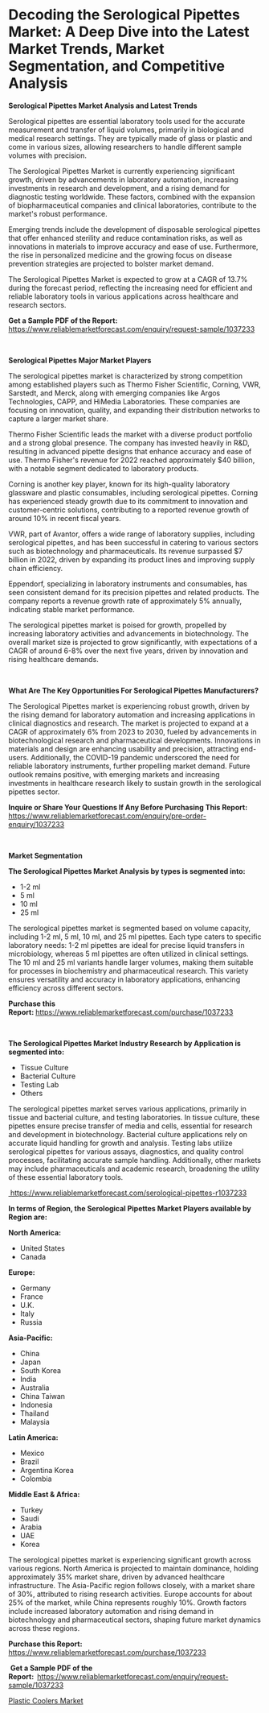<p><h1>Decoding the Serological Pipettes Market: A Deep Dive into the Latest Market Trends, Market Segmentation, and Competitive Analysis</h1></p><p><strong>Serological Pipettes Market Analysis and Latest Trends</strong></p>
<p><p>Serological pipettes are essential laboratory tools used for the accurate measurement and transfer of liquid volumes, primarily in biological and medical research settings. They are typically made of glass or plastic and come in various sizes, allowing researchers to handle different sample volumes with precision. </p><p>The Serological Pipettes Market is currently experiencing significant growth, driven by advancements in laboratory automation, increasing investments in research and development, and a rising demand for diagnostic testing worldwide. These factors, combined with the expansion of biopharmaceutical companies and clinical laboratories, contribute to the market's robust performance.</p><p>Emerging trends include the development of disposable serological pipettes that offer enhanced sterility and reduce contamination risks, as well as innovations in materials to improve accuracy and ease of use. Furthermore, the rise in personalized medicine and the growing focus on disease prevention strategies are projected to bolster market demand. </p><p>The Serological Pipettes Market is expected to grow at a CAGR of 13.7% during the forecast period, reflecting the increasing need for efficient and reliable laboratory tools in various applications across healthcare and research sectors.</p></p>
<p><strong>Get a Sample PDF of the Report:&nbsp;</strong> <a href="https://www.reliablemarketforecast.com/enquiry/request-sample/1037233?utm_campaign=3069&utm_medium=2&utm_source=Github&utm_content=ia&utm_term=09042025&utm_id=serological-pipettes">https://www.reliablemarketforecast.com/enquiry/request-sample/1037233</a></p>
<p>&nbsp;</p>
<p><strong>Serological Pipettes Major Market Players</strong></p>
<p><p>The serological pipettes market is characterized by strong competition among established players such as Thermo Fisher Scientific, Corning, VWR, Sarstedt, and Merck, along with emerging companies like Argos Technologies, CAPP, and HiMedia Laboratories. These companies are focusing on innovation, quality, and expanding their distribution networks to capture a larger market share.</p><p>Thermo Fisher Scientific leads the market with a diverse product portfolio and a strong global presence. The company has invested heavily in R&D, resulting in advanced pipette designs that enhance accuracy and ease of use. Thermo Fisher's revenue for 2022 reached approximately $40 billion, with a notable segment dedicated to laboratory products.</p><p>Corning is another key player, known for its high-quality laboratory glassware and plastic consumables, including serological pipettes. Corning has experienced steady growth due to its commitment to innovation and customer-centric solutions, contributing to a reported revenue growth of around 10% in recent fiscal years.</p><p>VWR, part of Avantor, offers a wide range of laboratory supplies, including serological pipettes, and has been successful in catering to various sectors such as biotechnology and pharmaceuticals. Its revenue surpassed $7 billion in 2022, driven by expanding its product lines and improving supply chain efficiency.</p><p>Eppendorf, specializing in laboratory instruments and consumables, has seen consistent demand for its precision pipettes and related products. The company reports a revenue growth rate of approximately 5% annually, indicating stable market performance.</p><p>The serological pipettes market is poised for growth, propelled by increasing laboratory activities and advancements in biotechnology. The overall market size is projected to grow significantly, with expectations of a CAGR of around 6-8% over the next five years, driven by innovation and rising healthcare demands.</p></p>
<p>&nbsp;</p>
<p><strong>What Are The Key Opportunities For Serological Pipettes Manufacturers?</strong></p>
<p><p>The Serological Pipettes market is experiencing robust growth, driven by the rising demand for laboratory automation and increasing applications in clinical diagnostics and research. The market is projected to expand at a CAGR of approximately 6% from 2023 to 2030, fueled by advancements in biotechnological research and pharmaceutical developments. Innovations in materials and design are enhancing usability and precision, attracting end-users. Additionally, the COVID-19 pandemic underscored the need for reliable laboratory instruments, further propelling market demand. Future outlook remains positive, with emerging markets and increasing investments in healthcare research likely to sustain growth in the serological pipettes sector.</p></p>
<p><strong>Inquire or Share Your Questions If Any Before Purchasing This Report:</strong> <a href="https://www.reliablemarketforecast.com/enquiry/pre-order-enquiry/1037233?utm_campaign=3069&utm_medium=2&utm_source=Github&utm_content=ia&utm_term=09042025&utm_id=serological-pipettes">https://www.reliablemarketforecast.com/enquiry/pre-order-enquiry/1037233</a></p>
<p>&nbsp;</p>
<p><strong>Market Segmentation</strong></p>
<p><strong>The Serological Pipettes Market Analysis by types is segmented into:</strong></p>
<p><ul><li>1-2 ml</li><li>5 ml</li><li>10 ml</li><li>25 ml</li></ul></p>
<p><p>The serological pipettes market is segmented based on volume capacity, including 1-2 ml, 5 ml, 10 ml, and 25 ml pipettes. Each type caters to specific laboratory needs: 1-2 ml pipettes are ideal for precise liquid transfers in microbiology, whereas 5 ml pipettes are often utilized in clinical settings. The 10 ml and 25 ml variants handle larger volumes, making them suitable for processes in biochemistry and pharmaceutical research. This variety ensures versatility and accuracy in laboratory applications, enhancing efficiency across different sectors.</p></p>
<p><strong>Purchase this Report:&nbsp;</strong><a href="https://www.reliablemarketforecast.com/purchase/1037233?utm_campaign=3069&utm_medium=2&utm_source=Github&utm_content=ia&utm_term=09042025&utm_id=serological-pipettes">https://www.reliablemarketforecast.com/purchase/1037233</a></p>
<p>&nbsp;</p>
<p><strong>The Serological Pipettes Market Industry Research by Application is segmented into:</strong></p>
<p><ul><li>Tissue Culture</li><li>Bacterial Culture</li><li>Testing Lab</li><li>Others</li></ul></p>
<p><p>The serological pipettes market serves various applications, primarily in tissue and bacterial culture, and testing laboratories. In tissue culture, these pipettes ensure precise transfer of media and cells, essential for research and development in biotechnology. Bacterial culture applications rely on accurate liquid handling for growth and analysis. Testing labs utilize serological pipettes for various assays, diagnostics, and quality control processes, facilitating accurate sample handling. Additionally, other markets may include pharmaceuticals and academic research, broadening the utility of these essential laboratory tools.</p></p>
<p><a href="https://www.reliablemarketforecast.com/serological-pipettes-r1037233?utm_campaign=3069&utm_medium=2&utm_source=Github&utm_content=ia&utm_term=09042025&utm_id=serological-pipettes">&nbsp;https://www.reliablemarketforecast.com/serological-pipettes-r1037233</a></p>
<p><strong>In terms of Region, the Serological Pipettes Market Players available by Region are:</strong></p>
<p>
    <p> <strong> North America: </strong>
        <ul>
            <li>United States</li>
            <li>Canada</li>
        </ul>
        </p> 
    <p> <strong> Europe: </strong>
        <ul>
            <li>Germany</li>
            <li>France</li>
            <li>U.K.</li>
            <li>Italy</li>
            <li>Russia</li>
        </ul>
        </p> 
    <p> <strong> Asia-Pacific: </strong>
        <ul>
            <li>China</li>
            <li>Japan</li>
            <li>South Korea</li>
            <li>India</li>
            <li>Australia</li>
            <li>China Taiwan</li>
            <li>Indonesia</li>
            <li>Thailand</li>
            <li>Malaysia</li>
        </ul>
        </p> 
    <p> <strong> Latin America: </strong>
        <ul>
            <li>Mexico</li>
            <li>Brazil</li>
            <li>Argentina Korea</li>
            <li>Colombia</li>
        </ul>
        </p> 
    <p> <strong> Middle East & Africa: </strong>
        <ul>
            <li>Turkey</li>
            <li>Saudi</li>
            <li>Arabia</li>
            <li>UAE</li>
            <li>Korea</li>
        </ul>
    </p>
    </p>
<p><p>The serological pipettes market is experiencing significant growth across various regions. North America is projected to maintain dominance, holding approximately 35% market share, driven by advanced healthcare infrastructure. The Asia-Pacific region follows closely, with a market share of 30%, attributed to rising research activities. Europe accounts for about 25% of the market, while China represents roughly 10%. Growth factors include increased laboratory automation and rising demand in biotechnology and pharmaceutical sectors, shaping future market dynamics across these regions.</p></p>
<p><strong>Purchase this Report: </strong><a href="https://www.reliablemarketforecast.com/purchase/1037233?utm_campaign=3069&utm_medium=2&utm_source=Github&utm_content=ia&utm_term=09042025&utm_id=serological-pipettes">https://www.reliablemarketforecast.com/purchase/1037233</a></p>
<p>&nbsp;<strong>Get a Sample PDF of the Report:&nbsp;&nbsp;</strong><a href="https://www.reliablemarketforecast.com/enquiry/request-sample/1037233?utm_campaign=3069&utm_medium=2&utm_source=Github&utm_content=ia&utm_term=09042025&utm_id=serological-pipettes">https://www.reliablemarketforecast.com/enquiry/request-sample/1037233</a></p>
<p><strong></strong></p>
<p><p><a href="https://github.com/vaduzunny/Market-Research-Report-List-1/blob/main/plastic-coolers-market.md?utm_campaign=3069&utm_medium=2&utm_source=Github&utm_content=ia&utm_term=09042025&utm_id=serological-pipettes">Plastic Coolers Market</a></p></p>